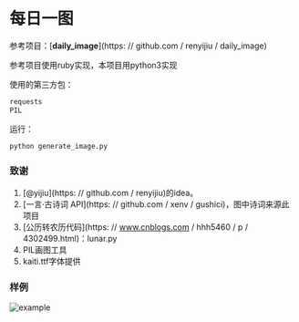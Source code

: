 # 每日一图

参考项目：[**daily_image**](https: // github.com / renyijiu / daily_image)

参考项目使用ruby实现，本项目用python3实现

使用的第三方包：

```python
requests
PIL
```

运行：
```python
python generate_image.py
```

### 致谢

1. [@yijiu](https: // github.com / renyijiu)的idea。
2. [一言·古诗词 API](https: // github.com / xenv / gushici)，图中诗词来源此项目
3. [公历转农历代码](https: // www.cnblogs.com / hhh5460 / p / 4302499.html)：lunar.py
4. PIL画图工具
5. kaiti.ttf字体提供

### 样例

![example](https://raw.githubusercontent.com/wnma3mz/Tools/master/daily_image/1539180164.png)

